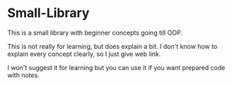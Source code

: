 # Small-Library
This is a small library with beginner concepts going till OOP.

This is not really for learning, but does explain a bit.
I don't know how to explain every concept clearly, so I just give web link.

I won't suggest it for learning but you can use it if you want prepared code with notes.
